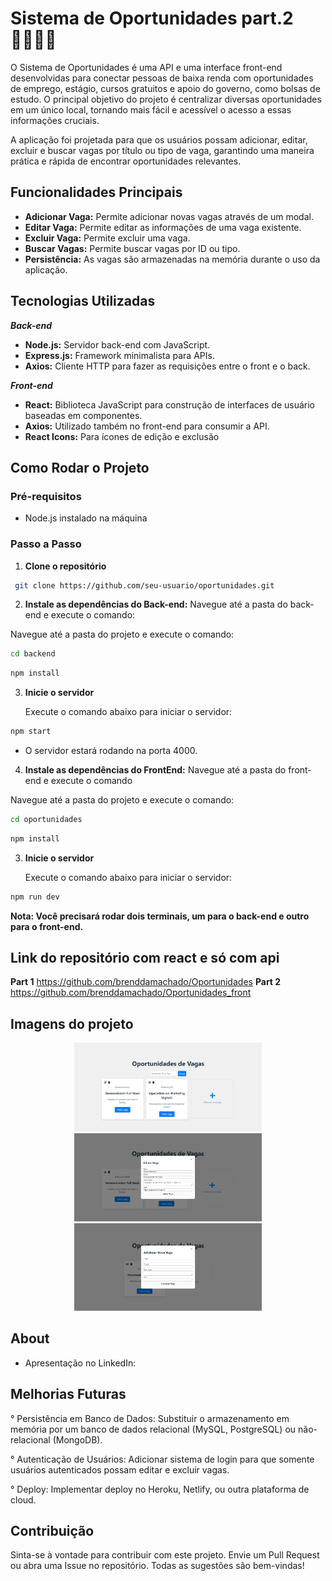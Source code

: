 # Sistema de Oportunidades part.2 👩🏾‍💻💼
O Sistema de Oportunidades é uma API e uma interface front-end desenvolvidas para conectar pessoas de baixa renda com oportunidades de emprego, estágio, cursos gratuitos e apoio do governo, como bolsas de estudo. O principal objetivo do projeto é centralizar diversas oportunidades em um único local, tornando mais fácil e acessível o acesso a essas informações cruciais.

A aplicação foi projetada para que os usuários possam adicionar, editar, excluir e buscar vagas por título ou tipo de vaga, garantindo uma maneira prática e rápida de encontrar oportunidades relevantes.

## Funcionalidades Principais

- **Adicionar Vaga:** Permite adicionar novas vagas através de um modal.
- **Editar Vaga:** Permite editar as informações de uma vaga existente.
- **Excluir Vaga:** Permite excluir uma vaga.
- **Buscar Vagas:** Permite buscar vagas por ID ou tipo.
- **Persistência:** As vagas são armazenadas na memória durante o uso da aplicação.

## Tecnologias Utilizadas

***Back-end***
- **Node.js:** Servidor back-end com JavaScript.
- **Express.js:** Framework minimalista para APIs.
- **Axios:** Cliente HTTP para fazer as requisições entre o front e o back.

***Front-end***
- **React:** Biblioteca JavaScript para construção de interfaces de usuário baseadas em componentes.
- **Axios:** Utilizado também no front-end para consumir a API.
- **React Icons:** Para ícones de edição e exclusão

## Como Rodar o Projeto
### Pré-requisitos

   - Node.js instalado na máquina
### Passo a Passo

1. **Clone o repositório**

  ```bash
   git clone https://github.com/seu-usuario/oportunidades.git
````
2. **Instale as dependências do Back-end:** Navegue até a pasta do back-end e execute o comando:

Navegue até a pasta do projeto e execute o comando:
  ```bash
  cd backend
```
 ```bash
 npm install
```
3. **Inicie o servidor**

   Execute o comando abaixo para iniciar o servidor:

 ```bash
npm start
```
   - O servidor estará rodando na porta 4000.

4. **Instale as dependências do FrontEnd:** Navegue até a pasta do front-end e execute o comando

Navegue até a pasta do projeto e execute o comando:
  ```bash
  cd oportunidades
```
 ```bash
 npm install
```
3. **Inicie o servidor**

   Execute o comando abaixo para iniciar o servidor:

 ```bash
npm run dev
```
**Nota: Você precisará rodar dois terminais, um para o back-end e outro para o front-end.**

## Link do repositório com react e só com api
**Part 1** https://github.com/brenddamachado/Oportunidades
**Part 2** https://github.com/brenddamachado/Oportunidades_front

## Imagens do projeto

<p align="center">
  <img src="./oportunidades/src/assets/image.png" alt="Tela Inicial" width="300"/>
  <img src="./oportunidades/src/assets/image-1.png" alt="Editar Vaga"  width="300"/>
  <img src="./oportunidades/src/assets/image-2.png" alt="Adicionar Vaga" width="300"/>
</p>

## About
- Apresentação no LinkedIn:

## Melhorias Futuras
° Persistência em Banco de Dados: Substituir o armazenamento em memória por um banco de dados relacional (MySQL, PostgreSQL) ou não-relacional (MongoDB).

° Autenticação de Usuários: Adicionar sistema de login para que somente usuários autenticados possam editar e excluir vagas.

° Deploy: Implementar deploy no Heroku, Netlify, ou outra plataforma de cloud.

## Contribuição

Sinta-se à vontade para contribuir com este projeto. Envie um Pull Request ou abra uma Issue no repositório. Todas as sugestões são bem-vindas!

